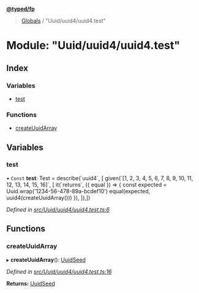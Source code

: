 **[@typed/fp](../README.md)**

> [Globals](../globals.md) / "Uuid/uuid4/uuid4.test"

# Module: "Uuid/uuid4/uuid4.test"

## Index

### Variables

* [test](_uuid_uuid4_uuid4_test_.md#test)

### Functions

* [createUuidArray](_uuid_uuid4_uuid4_test_.md#createuuidarray)

## Variables

### test

• `Const` **test**: Test = describe(\`uuid4\`, [ given(\`[1, 2, 3, 4, 5, 6, 7, 8, 9, 10, 11, 12, 13, 14, 15, 16]\`, [ it(\`returns\`, ({ equal }) => { const expected = Uuid.wrap('1234-56-478-89a-bcdef10') equal(expected, uuid4(createUuidArray())) }), ]),])

*Defined in [src/Uuid/uuid4/uuid4.test.ts:6](https://github.com/TylorS/typed-fp/blob/8639976/src/Uuid/uuid4/uuid4.test.ts#L6)*

## Functions

### createUuidArray

▸ **createUuidArray**(): [UuidSeed](_uuid_common_.md#uuidseed)

*Defined in [src/Uuid/uuid4/uuid4.test.ts:16](https://github.com/TylorS/typed-fp/blob/8639976/src/Uuid/uuid4/uuid4.test.ts#L16)*

**Returns:** [UuidSeed](_uuid_common_.md#uuidseed)
